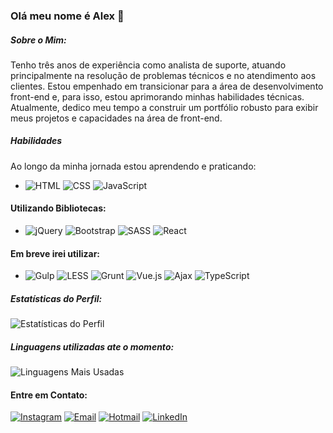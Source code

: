 ### Olá meu nome é Alex  👋

##### Sobre o Mim:

Tenho três anos de experiência como analista de suporte, atuando principalmente na resolução de problemas técnicos e no atendimento aos clientes. Estou empenhado em transicionar para a área de desenvolvimento front-end e, para isso, estou aprimorando minhas habilidades técnicas. Atualmente, dedico meu tempo a construir um portfólio robusto para exibir meus projetos e capacidades na área de front-end.

##### Habilidades
Ao longo da minha jornada estou aprendendo e praticando:


- ![HTML](https://img.shields.io/badge/-HTML5-E34F26?style=flat-square&logo=html5&logoColor=white) ![CSS](https://img.shields.io/badge/-CSS3-1572B6?style=flat-square&logo=css3) ![JavaScript](https://img.shields.io/badge/-JavaScript-F7DF1E?style=flat-square&logo=javascript&logoColor=black)
 


#### Utilizando Bibliotecas:
- ![jQuery](https://img.shields.io/badge/-jQuery-0769AD?style=flat-square&logo=jquery&logoColor=white) ![Bootstrap](https://img.shields.io/badge/-Bootstrap-563D7C?style=flat-square&logo=bootstrap&logoColor=white) ![SASS](https://img.shields.io/badge/-SASS-CC6699?style=flat-square&logo=sass&logoColor=white)  ![React](https://img.shields.io/badge/-React-61DAFB?style=flat-square&logo=react&logoColor=black)  
#### Em breve irei utilizar:
-  ![Gulp](https://img.shields.io/badge/-Gulp-CF4647?style=flat-square&logo=gulp&logoColor=white) ![LESS](https://img.shields.io/badge/-LESS-1D365D?style=flat-square&logo=less&logoColor=white) ![Grunt](https://img.shields.io/badge/-Grunt-FBA919?style=flat-square&logo=grunt&logoColor=white)
 ![Vue.js](https://img.shields.io/badge/-Vue.js-4FC08D?style=flat-square&logo=vue.js&logoColor=white)
 ![Ajax](https://img.shields.io/badge/-Ajax-336791?style=flat-square&logo=ajax&logoColor=white) ![TypeScript](https://img.shields.io/badge/-TypeScript-3178C6?style=flat-square&logo=typescript&logoColor=white)





 
##### Estatísticas do Perfil:
![Estatísticas do Perfil](https://github-readme-stats.vercel.app/api?username=lostleleco&show_icons=true&theme=dark)
##### Linguagens utilizadas ate o momento:
![Linguagens Mais Usadas](https://github-readme-stats.vercel.app/api/top-langs/?username=lostleleco&layout=compact&theme=dark)
#### Entre em Contato:
[![Instagram](https://img.shields.io/badge/Instagram-%23E4405F.svg?&style=flat-square&logo=instagram&logoColor=white)](https://www.instagram.com/alex_soares_oliveira/)
[![Email](https://img.shields.io/badge/Email-%23D14836.svg?&style=flat-square&logo=gmail&logoColor=white)](mailto:alexsoaresoliveira063@gmail.com)
[![Hotmail](https://img.shields.io/badge/Hotmail-%230078D4.svg?&style=flat-square&logo=microsoft-outlook&logoColor=white)](mailto:alex_soares_oliveira@hotmail.com)
[![LinkedIn](https://img.shields.io/badge/LinkedIn-%230077B5.svg?&style=flat-square&logo=linkedin&logoColor=white)](https://www.linkedin.com/in/alex-soares-de-oliveira-669885308/)




















